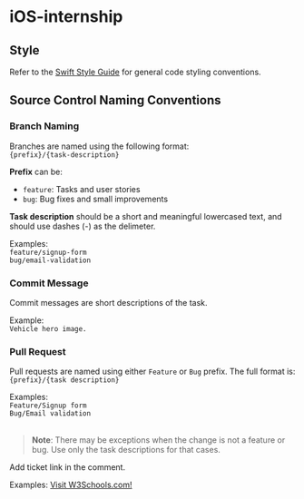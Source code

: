 # iOS-internship

## Style

Refer to the [Swift Style Guide](https://github.com/anikhechoyansimply/swift-style-guide) for general code styling conventions.

## Source Control Naming Conventions

### Branch Naming

Branches are named using the following format: <br/>
`{prefix}/{task-description}`

**Prefix** can be:
- `feature`: Tasks and user stories
- `bug`: Bug fixes and small improvements

**Task description** should be a short and meaningful lowercased text, and should use dashes (-) as the delimeter.

Examples: <br/>
`feature/signup-form` <br/>
`bug/email-validation`

### Commit Message 

Commit messages are short descriptions of the task.

Example: <br/>
`Vehicle hero image.` <br/>

### Pull Request

Pull requests are named using either `Feature` or `Bug` prefix. The full format is: <br/>
`{prefix}/{task description}`

Examples: <br/>
`Feature/Signup form` <br/>
`Bug/Email validation`
<br/><br/>
> **Note**: There may be exceptions when the change is not a feature or bug. Use only the task descriptions for that cases.

Add ticket link in the comment. 

Examples: 
<a href="https://www.w3schools.com/">Visit W3Schools.com!</a>
